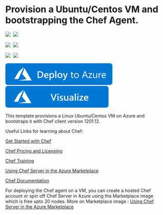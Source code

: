 # Provision a Ubuntu/Centos VM and  bootstrapping the Chef Agent.

<IMG SRC="https://azurequickstartsservice.blob.core.windows.net/badges/chef-json-parameters-linux-vm/PublicLastTestDate.svg" />&nbsp;
<IMG SRC="https://azurequickstartsservice.blob.core.windows.net/badges/chef-json-parameters-linux-vm/PublicDeployment.svg" />&nbsp;

<IMG SRC="https://azurequickstartsservice.blob.core.windows.net/badges/chef-json-parameters-linux-vm/FairfaxLastTestDate.svg" />&nbsp;
<IMG SRC="https://azurequickstartsservice.blob.core.windows.net/badges/chef-json-parameters-linux-vm/FairfaxDeployment.svg" />&nbsp;

<IMG SRC="https://azurequickstartsservice.blob.core.windows.net/badges/chef-json-parameters-linux-vm/BestPracticeResult.svg" />&nbsp;
<IMG SRC="https://azurequickstartsservice.blob.core.windows.net/badges/chef-json-parameters-linux-vm/CredScanResult.svg" />&nbsp;

<a href="https://portal.azure.com/#create/Microsoft.Template/uri/https%3A%2F%2Fraw.githubusercontent.com%2FAzure%2Fazure-quickstart-templates%2Fmaster%2Fchef-json-parameters-linux-vm%2Fazuredeploy.json" target="_blank"><img src="https://raw.githubusercontent.com/Azure/azure-quickstart-templates/master/1-CONTRIBUTION-GUIDE/images/deploytoazure.svg?sanitize=true"/></a>
<a href="http://armviz.io/#/?load=https%3A%2F%2Fraw.githubusercontent.com%2FAzure%2Fazure-quickstart-templates%2Fmaster%2Fchef-json-parameters-linux-vm%2Fazuredeploy.json" target="_blank">
    <img src="https://raw.githubusercontent.com/Azure/azure-quickstart-templates/master/1-CONTRIBUTION-GUIDE/images/visualizebutton.svg?sanitize=true"/>
</a>

 This template provisions a Linux Ubuntu/Centos VM on Azure and bootstraps it with Chef client version 1201.12.

Useful Links for learning about Chef:

<a href="http://learn.chef.io/" target="_blank">Get Started with Chef</a>

<a href="https://www.chef.io/chef/#plans-and-pricingx" target="_blank">Chef Pricing and Licensing</a>

<a href="https://www.chef.io/training/" target="_blank">Chef Training</a>

<a href="https://docs.chef.io/azure_portal.html#azure-marketplace" target="_blank">Using Chef Server in the Azure Marketplace</a>

<a href="http://docs.chef.io/" target="_blank">Chef Documentation</a>

 For deploying the Chef agent on a VM, you can create a hosted Chef account or spin off Chef Server in Azure using the Marketplace image which is free upto 20 nodes. More on Marketplace image : <a href="https://docs.chef.io/azure_portal.html#azure-marketplace" target="_blank">Using Chef Server in the Azure Marketplace</a>

